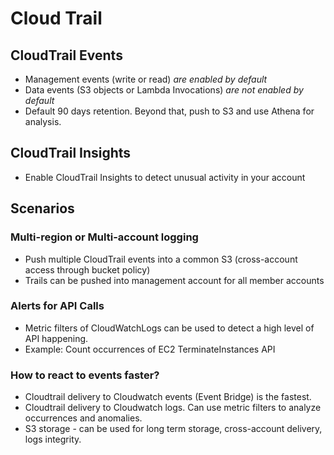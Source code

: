 # Cloud Trail

## CloudTrail Events
- Management events (write or read) *are enabled by default*
- Data events (S3 objects or Lambda Invocations) *are not enabled by default*
- Default 90 days retention. Beyond that, push to S3 and use Athena for analysis.

## CloudTrail Insights
- Enable CloudTrail Insights to detect unusual activity in your account

## Scenarios

### Multi-region or Multi-account logging
- Push multiple CloudTrail events into a common S3 (cross-account access through bucket policy)
- Trails can be pushed into management account for all member accounts

### Alerts for API Calls
- Metric filters of CloudWatchLogs can be used to detect a high level of API happening. 
- Example: Count occurrences of EC2 TerminateInstances API

### How to react to events faster?
- Cloudtrail delivery to Cloudwatch events (Event Bridge) is the fastest. 
- Cloudtrail delivery to Cloudwatch logs. Can use metric filters to analyze occurrences and anomalies.
- S3 storage - can be used for long term storage, cross-account delivery, logs integrity.




